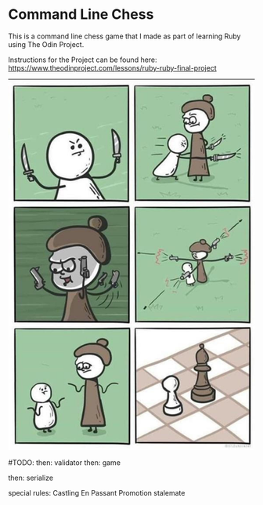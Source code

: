 # Command Line Chess

This is a command line chess game that I made as part of learning Ruby using The Odin Project.

Instructions for the Project can be found here: https://www.theodinproject.com/lessons/ruby-ruby-final-project

![Chess](chess_comic.jpg "Chess")


#TODO:
then: validator
then: game


then: serialize

special rules:
Castling
En Passant
Promotion
stalemate
